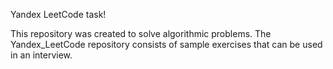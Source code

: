 Yandex LeetCode task!

This repository was created to solve algorithmic problems.
The Yandex_LeetCode repository consists of sample exercises that can be used in an interview.
